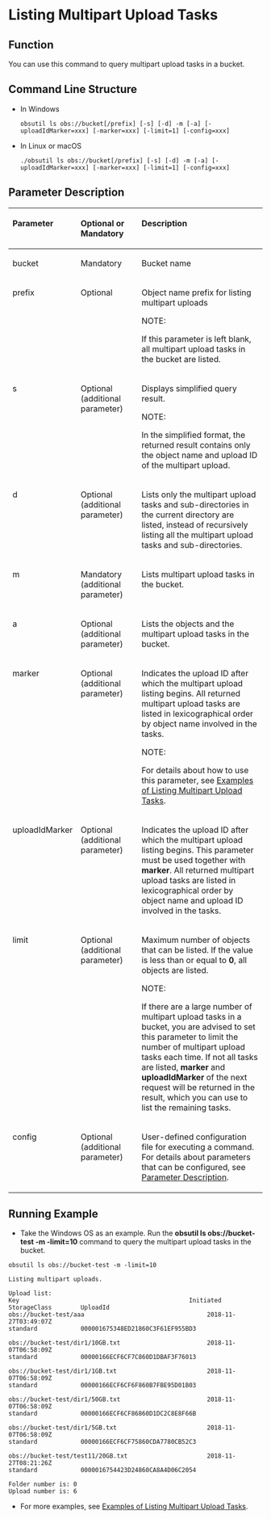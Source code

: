 # Listing Multipart Upload Tasks<a name="EN-US_TOPIC_0142356367"></a>

## Function<a name="section12810504216"></a>

You can use this command to query multipart upload tasks in a bucket.

## Command Line Structure<a name="section315294314215"></a>

-   In Windows

    ```
    obsutil ls obs://bucket[/prefix] [-s] [-d] -m [-a] [-uploadIdMarker=xxx] [-marker=xxx] [-limit=1] [-config=xxx]
    ```

-   In Linux or macOS

    ```
    ./obsutil ls obs://bucket[/prefix] [-s] [-d] -m [-a] [-uploadIdMarker=xxx] [-marker=xxx] [-limit=1] [-config=xxx]
    ```


## Parameter Description<a name="section358316614229"></a>

<a name="table11357111919227"></a>
<table><thead align="left"><tr id="row19450419112217"><th class="cellrowborder" valign="top" width="18.181818181818183%" id="mcps1.1.4.1.1"><p id="p9450619132218"><a name="p9450619132218"></a><a name="p9450619132218"></a>Parameter</p>
</th>
<th class="cellrowborder" valign="top" width="25.252525252525253%" id="mcps1.1.4.1.2"><p id="p1045051914221"><a name="p1045051914221"></a><a name="p1045051914221"></a>Optional or Mandatory</p>
</th>
<th class="cellrowborder" valign="top" width="56.565656565656575%" id="mcps1.1.4.1.3"><p id="p34505193226"><a name="p34505193226"></a><a name="p34505193226"></a>Description</p>
</th>
</tr>
</thead>
<tbody><tr id="row1145014197226"><td class="cellrowborder" valign="top" width="18.181818181818183%" headers="mcps1.1.4.1.1 "><p id="p4450141912217"><a name="p4450141912217"></a><a name="p4450141912217"></a>bucket</p>
</td>
<td class="cellrowborder" valign="top" width="25.252525252525253%" headers="mcps1.1.4.1.2 "><p id="p19450219142210"><a name="p19450219142210"></a><a name="p19450219142210"></a>Mandatory</p>
</td>
<td class="cellrowborder" valign="top" width="56.565656565656575%" headers="mcps1.1.4.1.3 "><p id="p18452619122215"><a name="p18452619122215"></a><a name="p18452619122215"></a>Bucket name</p>
</td>
</tr>
<tr id="row745261918223"><td class="cellrowborder" valign="top" width="18.181818181818183%" headers="mcps1.1.4.1.1 "><p id="p345261932219"><a name="p345261932219"></a><a name="p345261932219"></a>prefix</p>
</td>
<td class="cellrowborder" valign="top" width="25.252525252525253%" headers="mcps1.1.4.1.2 "><p id="p345211982219"><a name="p345211982219"></a><a name="p345211982219"></a>Optional</p>
</td>
<td class="cellrowborder" valign="top" width="56.565656565656575%" headers="mcps1.1.4.1.3 "><p id="p1445231992218"><a name="p1445231992218"></a><a name="p1445231992218"></a>Object name prefix for listing multipart uploads</p>
<div class="note" id="note172548512206"><a name="note172548512206"></a><a name="note172548512206"></a><span class="notetitle"> NOTE: </span><div class="notebody"><p id="p7254145112017"><a name="p7254145112017"></a><a name="p7254145112017"></a>If this parameter is left blank, all multipart upload tasks in the bucket are listed.</p>
</div></div>
</td>
</tr>
<tr id="row1845231962214"><td class="cellrowborder" valign="top" width="18.181818181818183%" headers="mcps1.1.4.1.1 "><p id="p14452919202212"><a name="p14452919202212"></a><a name="p14452919202212"></a>s</p>
</td>
<td class="cellrowborder" valign="top" width="25.252525252525253%" headers="mcps1.1.4.1.2 "><p id="p9452161922213"><a name="p9452161922213"></a><a name="p9452161922213"></a>Optional (additional parameter)</p>
</td>
<td class="cellrowborder" valign="top" width="56.565656565656575%" headers="mcps1.1.4.1.3 "><p id="p12452161914224"><a name="p12452161914224"></a><a name="p12452161914224"></a>Displays simplified query result.</p>
<div class="note" id="note1452085114212"><a name="note1452085114212"></a><a name="note1452085114212"></a><span class="notetitle"> NOTE: </span><div class="notebody"><p id="p252035122111"><a name="p252035122111"></a><a name="p252035122111"></a>In the simplified format, the returned result contains only the object name and upload ID of the multipart upload.</p>
</div></div>
</td>
</tr>
<tr id="row14452219102219"><td class="cellrowborder" valign="top" width="18.181818181818183%" headers="mcps1.1.4.1.1 "><p id="p1345291912217"><a name="p1345291912217"></a><a name="p1345291912217"></a>d</p>
</td>
<td class="cellrowborder" valign="top" width="25.252525252525253%" headers="mcps1.1.4.1.2 "><p id="p245215195224"><a name="p245215195224"></a><a name="p245215195224"></a>Optional (additional parameter)</p>
</td>
<td class="cellrowborder" valign="top" width="56.565656565656575%" headers="mcps1.1.4.1.3 "><p id="p1445218197221"><a name="p1445218197221"></a><a name="p1445218197221"></a>Lists only the multipart upload tasks and sub-directories in the current directory are listed, instead of recursively listing all the multipart upload tasks and sub-directories.</p>
</td>
</tr>
<tr id="row154291518173013"><td class="cellrowborder" valign="top" width="18.181818181818183%" headers="mcps1.1.4.1.1 "><p id="p1645215197222"><a name="p1645215197222"></a><a name="p1645215197222"></a>m</p>
</td>
<td class="cellrowborder" valign="top" width="25.252525252525253%" headers="mcps1.1.4.1.2 "><p id="p18452019162217"><a name="p18452019162217"></a><a name="p18452019162217"></a>Mandatory (additional parameter)</p>
</td>
<td class="cellrowborder" valign="top" width="56.565656565656575%" headers="mcps1.1.4.1.3 "><p id="p745214195227"><a name="p745214195227"></a><a name="p745214195227"></a>Lists multipart upload tasks in the bucket.</p>
</td>
</tr>
<tr id="row87391618304"><td class="cellrowborder" valign="top" width="18.181818181818183%" headers="mcps1.1.4.1.1 "><p id="p19452121932218"><a name="p19452121932218"></a><a name="p19452121932218"></a>a</p>
</td>
<td class="cellrowborder" valign="top" width="25.252525252525253%" headers="mcps1.1.4.1.2 "><p id="p0452141914224"><a name="p0452141914224"></a><a name="p0452141914224"></a>Optional (additional parameter)</p>
</td>
<td class="cellrowborder" valign="top" width="56.565656565656575%" headers="mcps1.1.4.1.3 "><p id="p114521319172214"><a name="p114521319172214"></a><a name="p114521319172214"></a>Lists the objects and the multipart upload tasks in the bucket.</p>
</td>
</tr>
<tr id="row127451045183012"><td class="cellrowborder" valign="top" width="18.181818181818183%" headers="mcps1.1.4.1.1 "><p id="p17557916141117"><a name="p17557916141117"></a><a name="p17557916141117"></a>marker</p>
</td>
<td class="cellrowborder" valign="top" width="25.252525252525253%" headers="mcps1.1.4.1.2 "><p id="p1155818161117"><a name="p1155818161117"></a><a name="p1155818161117"></a>Optional (additional parameter)</p>
</td>
<td class="cellrowborder" valign="top" width="56.565656565656575%" headers="mcps1.1.4.1.3 "><p id="p5558816151116"><a name="p5558816151116"></a><a name="p5558816151116"></a>Indicates the upload ID after which the multipart upload listing begins. All returned multipart upload tasks are listed in lexicographical order by object name involved in the tasks.</p>
<div class="note" id="note14528254193716"><a name="note14528254193716"></a><a name="note14528254193716"></a><span class="notetitle"> NOTE: </span><div class="notebody"><p id="p252885413370"><a name="p252885413370"></a><a name="p252885413370"></a>For details about how to use this parameter, see <a href="examples-of-listing-multipart-upload-tasks.md">Examples of Listing Multipart Upload Tasks</a>.</p>
</div></div>
</td>
</tr>
<tr id="row6215919119"><td class="cellrowborder" valign="top" width="18.181818181818183%" headers="mcps1.1.4.1.1 "><p id="p118791410119"><a name="p118791410119"></a><a name="p118791410119"></a>uploadIdMarker</p>
</td>
<td class="cellrowborder" valign="top" width="25.252525252525253%" headers="mcps1.1.4.1.2 "><p id="p1189914161120"><a name="p1189914161120"></a><a name="p1189914161120"></a>Optional (additional parameter)</p>
</td>
<td class="cellrowborder" valign="top" width="56.565656565656575%" headers="mcps1.1.4.1.3 "><p id="p1190101461115"><a name="p1190101461115"></a><a name="p1190101461115"></a>Indicates the upload ID after which the multipart upload listing begins. This parameter must be used together with <strong id="b11400330113014"><a name="b11400330113014"></a><a name="b11400330113014"></a>marker</strong>. All returned multipart upload tasks are listed in lexicographical order by object name and upload ID involved in the tasks.</p>
</td>
</tr>
<tr id="row1256251542913"><td class="cellrowborder" valign="top" width="18.181818181818183%" headers="mcps1.1.4.1.1 "><p id="p29791221132910"><a name="p29791221132910"></a><a name="p29791221132910"></a>limit</p>
</td>
<td class="cellrowborder" valign="top" width="25.252525252525253%" headers="mcps1.1.4.1.2 "><p id="p119801421162916"><a name="p119801421162916"></a><a name="p119801421162916"></a>Optional (additional parameter)</p>
</td>
<td class="cellrowborder" valign="top" width="56.565656565656575%" headers="mcps1.1.4.1.3 "><p id="p1298142132912"><a name="p1298142132912"></a><a name="p1298142132912"></a>Maximum number of objects that can be listed. If the value is less than or equal to <strong id="b13187171310819"><a name="b13187171310819"></a><a name="b13187171310819"></a>0</strong>, all objects are listed.</p>
<div class="note" id="note11900183831617"><a name="note11900183831617"></a><a name="note11900183831617"></a><span class="notetitle"> NOTE: </span><div class="notebody"><p id="p17979111612385"><a name="p17979111612385"></a><a name="p17979111612385"></a>If there are a large number of multipart upload tasks in a bucket, you are advised to set this parameter to limit the number of multipart upload tasks each time. If not all tasks are listed, <strong id="b264333592411"><a name="b264333592411"></a><a name="b264333592411"></a>marker</strong> and <strong id="b1694848122418"><a name="b1694848122418"></a><a name="b1694848122418"></a>uploadIdMarker</strong> of the next request will be returned in the result, which you can use to list the remaining tasks.</p>
</div></div>
</td>
</tr>
<tr id="row1643849183617"><td class="cellrowborder" valign="top" width="18.181818181818183%" headers="mcps1.1.4.1.1 "><p id="p153951131317"><a name="p153951131317"></a><a name="p153951131317"></a>config</p>
</td>
<td class="cellrowborder" valign="top" width="25.252525252525253%" headers="mcps1.1.4.1.2 "><p id="p12395135316"><a name="p12395135316"></a><a name="p12395135316"></a>Optional (additional parameter)</p>
</td>
<td class="cellrowborder" valign="top" width="56.565656565656575%" headers="mcps1.1.4.1.3 "><p id="p43952034313"><a name="p43952034313"></a><a name="p43952034313"></a>User-defined configuration file for executing a command. For details about parameters that can be configured, see <a href="parameter-description.md">Parameter Description</a>.</p>
</td>
</tr>
</tbody>
</table>

## Running Example<a name="section17470142316227"></a>

-   Take the Windows OS as an example. Run the  **obsutil ls obs://bucket-test -m -limit=10**  command to query the multipart upload tasks in the bucket.

```
obsutil ls obs://bucket-test -m -limit=10

Listing multipart uploads.

Upload list:
Key                                               Initiated
StorageClass        UploadId
obs://bucket-test/aaa                                  2018-11-27T03:49:07Z
standard            000001675348ED21860C3F61EF955BD3

obs://bucket-test/dir1/10GB.txt                        2018-11-07T06:58:09Z
standard            00000166ECF6CF7C860D1DBAF3F76013

obs://bucket-test/dir1/1GB.txt                         2018-11-07T06:58:09Z
standard            00000166ECF6CF6F860B7FBE95D01B03

obs://bucket-test/dir1/50GB.txt                        2018-11-07T06:58:09Z
standard            00000166ECF6CF86860D1DC2C8E8F66B

obs://bucket-test/dir1/5GB.txt                         2018-11-07T06:58:09Z
standard            00000166ECF6CF75860CDA7780CB52C3

obs://bucket-test/test11/20GB.txt                      2018-11-27T08:21:26Z
standard            0000016754423D24860CA8A4D06C2054

Folder number is: 0
Upload number is: 6
```

-   For more examples, see  [Examples of Listing Multipart Upload Tasks](examples-of-listing-multipart-upload-tasks.md).

